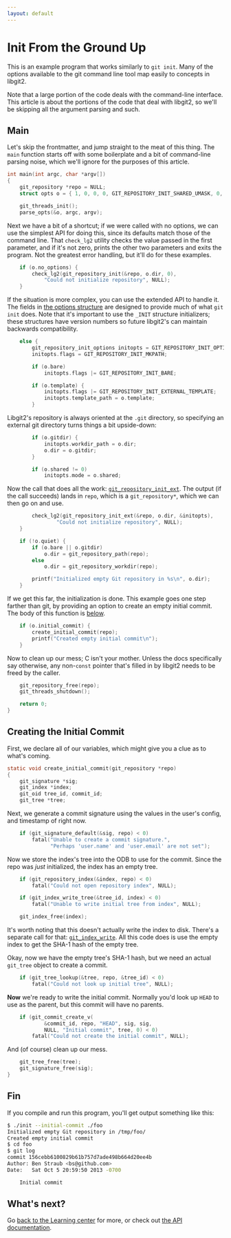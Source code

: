 ```yaml
---
layout: default
---
```


# Init From the Ground Up

This is an example program that works similarly to `git init`.
Many of the options available to the git command line tool map easily to concepts in libgit2.

Note that a large portion of the code deals with the command-line interface.
This article is about the portions of the code that deal with libgit2, so we'll be skipping all the argument parsing and such.

## Main

Let's skip the frontmatter, and jump straight to the meat of this thing.
The `main` function starts off with some boilerplate and a bit of command-line parsing noise, which we'll ignore for the purposes of this article.

~~~c
int main(int argc, char *argv[])
{
	git_repository *repo = NULL;
	struct opts o = { 1, 0, 0, 0, GIT_REPOSITORY_INIT_SHARED_UMASK, 0, 0, 0 };

	git_threads_init();
	parse_opts(&o, argc, argv);
~~~

Next we have a bit of a shortcut; if we were called with no options, we can use the simplest API for doing this, since its defaults match those of the command line.
That `check_lg2` utility checks the value passed in the first parameter, and if it's not zero, prints the other two parameters and exits the program.
Not the greatest error handling, but it'll do for these examples.

~~~c
	if (o.no_options) {
		check_lg2(git_repository_init(&repo, o.dir, 0),
			"Could not initialize repository", NULL);
	}
~~~

If the situation is more complex, you can use the extended API to handle it.
The fields in [the options structure][initopts] are designed to provide much of what `git init` does.
Note that it's important to use the `_INIT` structure initializers; these structures have version numbers so future libgit2's can maintain backwards compatibility.

[initopts]: http://libgit2.github.com/libgit2/#HEAD/type/git_repository_init_options

~~~c
	else {
		git_repository_init_options initopts = GIT_REPOSITORY_INIT_OPTIONS_INIT;
		initopts.flags = GIT_REPOSITORY_INIT_MKPATH;

		if (o.bare)
			initopts.flags |= GIT_REPOSITORY_INIT_BARE;

		if (o.template) {
			initopts.flags |= GIT_REPOSITORY_INIT_EXTERNAL_TEMPLATE;
			initopts.template_path = o.template;
		}
~~~

Libgit2's repository is always oriented at the `.git` directory, so specifying an external git directory turns things a bit upside-down:

~~~c
		if (o.gitdir) {
			initopts.workdir_path = o.dir;
			o.dir = o.gitdir;
		}

		if (o.shared != 0)
			initopts.mode = o.shared;
~~~

Now the call that does all the work: [`git_repository_init_ext`][grie].
The output (if the call succeeds) lands in `repo`, which is a `git_repository*`, which we can then go on and use.

[grie]: http://libgit2.github.com/libgit2/#HEAD/group/repository/git_repository_init_ext

~~~c
		check_lg2(git_repository_init_ext(&repo, o.dir, &initopts),
				"Could not initialize repository", NULL);
	}

	if (!o.quiet) {
		if (o.bare || o.gitdir)
			o.dir = git_repository_path(repo);
		else
			o.dir = git_repository_workdir(repo);

		printf("Initialized empty Git repository in %s\n", o.dir);
	}
~~~

If we get this far, the initialization is done.
This example goes one step farther than git, by providing an option to create an empty initial commit.
The body of this function is [below](#toc_2).

~~~c
	if (o.initial_commit) {
		create_initial_commit(repo);
		printf("Created empty initial commit\n");
	}

~~~

Now to clean up our mess; C isn't your mother.
Unless the docs specifically say otherwise, any non-`const` pointer that's filled in by libgit2 needs to be freed by the caller.

~~~c
	git_repository_free(repo);
	git_threads_shutdown();

	return 0;
}
~~~

## Creating the Initial Commit

First, we declare all of our variables, which might give you a clue as to what's coming.

~~~c
static void create_initial_commit(git_repository *repo)
{
	git_signature *sig;
	git_index *index;
	git_oid tree_id, commit_id;
	git_tree *tree;
~~~

Next, we generate a commit signature using the values in the user's config, and timestamp of right now.

~~~c
	if (git_signature_default(&sig, repo) < 0)
		fatal("Unable to create a commit signature.",
		      "Perhaps 'user.name' and 'user.email' are not set");
~~~

Now we store the index's tree into the ODB to use for the commit.
Since the repo was *just* initialized, the index has an empty tree.

~~~c
	if (git_repository_index(&index, repo) < 0)
		fatal("Could not open repository index", NULL);

	if (git_index_write_tree(&tree_id, index) < 0)
		fatal("Unable to write initial tree from index", NULL);

	git_index_free(index);
~~~

It's worth noting that this doesn't actually write the index to disk.
There's a separate call for that: [`git_index_write`][write].
All this code does is use the empty index to get the SHA-1 hash of the empty tree.

[write]: http://libgit2.github.com/libgit2/#HEAD/group/index/git_index_write

Okay, now we have the empty tree's SHA-1 hash, but we need an actual `git_tree` object to create a commit.

~~~c
	if (git_tree_lookup(&tree, repo, &tree_id) < 0)
		fatal("Could not look up initial tree", NULL);
~~~

**Now** we're ready to write the initial commit.
Normally you'd look up `HEAD` to use as the parent, but this commit will have no parents.

~~~c
	if (git_commit_create_v(
			&commit_id, repo, "HEAD", sig, sig,
			NULL, "Initial commit", tree, 0) < 0)
		fatal("Could not create the initial commit", NULL);
~~~

And (of course) clean up our mess.

~~~c
	git_tree_free(tree);
	git_signature_free(sig);
}
~~~

## Fin

If you compile and run this program, you'll get output something like this:

~~~bash
$ ./init --initial-commit ./foo
Initialized empty Git repository in /tmp/foo/
Created empty initial commit
$ cd foo
$ git log
commit 156cebb6100829b61b757d7ade498b664d20ee4b
Author: Ben Straub <bs@github.com>
Date:   Sat Oct 5 20:59:50 2013 -0700

    Initial commit
~~~

## What's next?
Go [back to the Learning center](/docs) for more, or check out [the API documentation](http://libgit2.github.com/libgit2/).

